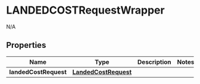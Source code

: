

# LANDEDCOSTRequestWrapper

N/A  

## Properties

| Name | Type | Description | Notes |
|------------ | ------------- | ------------- | -------------|
|**landedCostRequest** | [**LandedCostRequest**](LandedCostRequest.md) |  |  |



